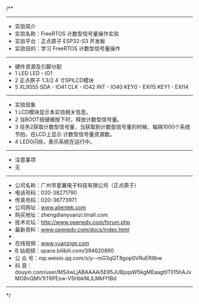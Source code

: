 /**
 ***************************************************************************************************
 * 实验简介
 * 实验名称：FreeRTOS 计数型信号量操作实验
 * 实验平台：正点原子 ESP32-S3 开发板
 * 实验目的：学习 FreeRTOS 计数型信号量操作

 ***************************************************************************************************
 * 硬件资源及引脚分配
 * 1 LED
     LED - IO1
 * 2 正点原子 1.3/2.4 寸SPILCD模块
 * 5 XL9555
     SDA         -  IO41
     CLK         -  IO42
     INT         -  IO40
     KEY0        -  EXI15
     KEY1        -  EXI14

 ***************************************************************************************************
 * 实验现象
 * 1 LCD模块显示本实验相关信息。
 * 2 当BOOT按键被按下时，释放计数型信号量。
 * 3 任务2获取计数型信号量，当获取到计数型信号量的时候，每隔1000个系统节拍，在LCD上显示
     计数型信号量资源数。
 * 4 LED0闪烁，表示系统在运行中。

 ***************************************************************************************************
 * 注意事项
 * 无
 
 ***********************************************************************************************************
 * 公司名称：广州市星翼电子科技有限公司（正点原子）
 * 电话号码：020-38271790
 * 传真号码：020-36773971
 * 公司网址：www.alientek.com
 * 购买地址：zhengdianyuanzi.tmall.com
 * 技术论坛：http://www.openedv.com/forum.php
 * 最新资料：www.openedv.com/docs/index.html
 *
 * 在线视频：www.yuanzige.com
 * B 站视频：space.bilibili.com/394620890
 * 公 众 号：mp.weixin.qq.com/s/y--mG3qQT8gop0VRuER9bw
 * 抖    音：douyin.com/user/MS4wLjABAAAAi5E95JUBpqsW5kgMEaagtIITIl15hAJvMO8vQMV1tT6PEsw-V5HbkNLlLMkFf1Bd
 ***********************************************************************************************************
 */